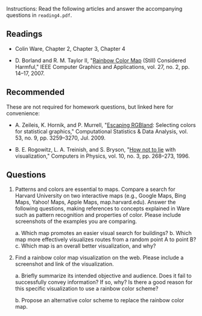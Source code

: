 Instructions: Read the following articles and answer the accompanying questions
in `reading4.pdf`.

## Readings

* Colin Ware, Chapter 2, Chapter 3, Chapter 4

* D. Borland and R. M. Taylor II, "[Rainbow Color Map][1] (Still) Considered
  Harmful," IEEE Computer Graphics and Applications, vol. 27, no. 2, pp. 14–17,
  2007.

[1]: Borland_Rainbow_Color_Map.pdf

## Recommended

These are not required for homework questions, but linked here for convenience:

* A. Zeileis, K. Hornik, and P. Murrell, "[Escaping RGBland][2]: Selecting colors
  for statistical graphics," Computational Statistics & Data Analysis, vol. 53,
  no. 9, pp. 3259–3270, Jul. 2009.

* B. E. Rogowitz, L. A. Treinish, and S. Bryson, "[How not to lie][3] with
  visualization," Computers in Physics, vol. 10, no. 3, pp. 268–273, 1996.

[2]: Zeileis_Escaping_RGBland.pdf
[3]: Rogowitz_How_not_to_lie.pdf

## Questions

1. Patterns and colors are essential to maps. Compare a search for Harvard
   University on two interactive maps (e.g., Google Maps, Bing Maps, Yahoo! Maps,
   Apple Maps, map.harvard.edu). Answer the following questions, making references
   to concepts explained in Ware such as pattern recognition and properties of
   color. Please include screenshots of the examples you are comparing.

    a. Which map promotes an easier visual search for buildings?
    b. Which map more effectively visualizes routes from a random point A to point B?
    c. Which map is an overall better visualization, and why?

2. Find a rainbow color map visualization on the web. Please include a
   screenshot and link of the visualization.

   a. Briefly summarize its intended objective and audience. Does it fail to
      successfully convey information? If so, why? Is there a good reason for this
      specific visualization to use a rainbow color scheme?
   
   b. Propose an alternative color scheme to replace the rainbow color map.


